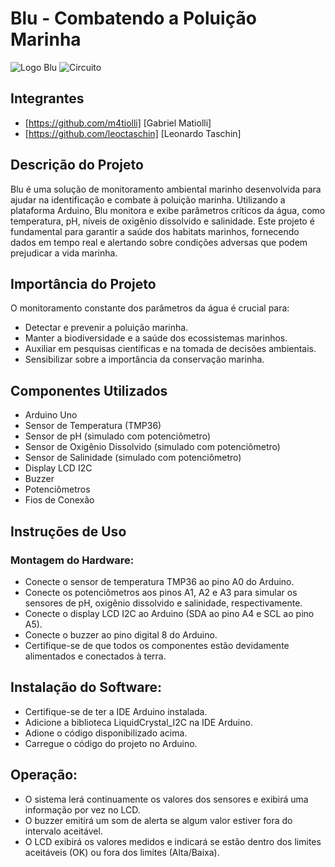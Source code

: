# Blu - Combatendo a Poluição Marinha

![Logo Blu](https://i.ibb.co/cFmz538/logo-blu.png)
![Circuito](https://i.ibb.co/HPVbtNw/GS-Edge.png)

## Integrantes

- [https://github.com/m4tiolli] [Gabriel Matiolli]
- [https://github.com/leoctaschin] [Leonardo Taschin]

## Descrição do Projeto
Blu é uma solução de monitoramento ambiental marinho desenvolvida para ajudar na identificação e combate à poluição marinha. Utilizando a plataforma Arduino, Blu monitora e exibe parâmetros críticos da água, como temperatura, pH, níveis de oxigênio dissolvido e salinidade. Este projeto é fundamental para garantir a saúde dos habitats marinhos, fornecendo dados em tempo real e alertando sobre condições adversas que podem prejudicar a vida marinha.

## Importância do Projeto
O monitoramento constante dos parâmetros da água é crucial para:

- Detectar e prevenir a poluição marinha.
- Manter a biodiversidade e a saúde dos ecossistemas marinhos.
- Auxiliar em pesquisas científicas e na tomada de decisões ambientais.
- Sensibilizar sobre a importância da conservação marinha.

## Componentes Utilizados
- Arduino Uno
- Sensor de Temperatura (TMP36)
- Sensor de pH (simulado com potenciômetro)
- Sensor de Oxigênio Dissolvido (simulado com potenciômetro)
- Sensor de Salinidade (simulado com potenciômetro)
- Display LCD I2C
- Buzzer
- Potenciômetros
- Fios de Conexão

## Instruções de Uso

### Montagem do Hardware:

- Conecte o sensor de temperatura TMP36 ao pino A0 do Arduino.
- Conecte os potenciômetros aos pinos A1, A2 e A3 para simular os sensores de pH, oxigênio dissolvido e salinidade, respectivamente.
- Conecte o display LCD I2C ao Arduino (SDA ao pino A4 e SCL ao pino A5).
- Conecte o buzzer ao pino digital 8 do Arduino.
- Certifique-se de que todos os componentes estão devidamente alimentados e conectados à terra.

## Instalação do Software:

- Certifique-se de ter a IDE Arduino instalada.
- Adicione a biblioteca LiquidCrystal_I2C na IDE Arduino.
- Adione o código disponibilizado acima.
- Carregue o código do projeto no Arduino.

## Operação:

- O sistema lerá continuamente os valores dos sensores e exibirá uma informação por vez no LCD.
- O buzzer emitirá um som de alerta se algum valor estiver fora do intervalo aceitável.
- O LCD exibirá os valores medidos e indicará se estão dentro dos limites aceitáveis (OK) ou fora dos limites (Alta/Baixa).
